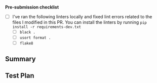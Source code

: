 <!-- Thanks for submitting a pull request! We appreciate you spending the time to work on these changes. Please provide enough information so that others can review your pull request. -->

**Pre-submission checklist**
- [ ] I've ran the following linters locally and fixed lint errors related to the files I modified in this PR. You can install the linters by running `pip install -r requirements-dev.txt`
    - [ ] `black .`
    - [ ] `usort format .`
    - [ ] `flake8`

## Summary

<!-- Explain the motivation for making this change and any other context that you think would help reviewers of your code. What existing problem does the pull request solve? -->

## Test Plan

<!-- Demonstrate the code is solid. Example: The exact commands you ran and their output, screenshots / videos if the pull request changes the user interface. How exactly did you verify that your PR solves the issue you wanted to solve? -->

<!-- If a relevant Github issue exists for this PR, please make sure you link that issue to this PR -->
